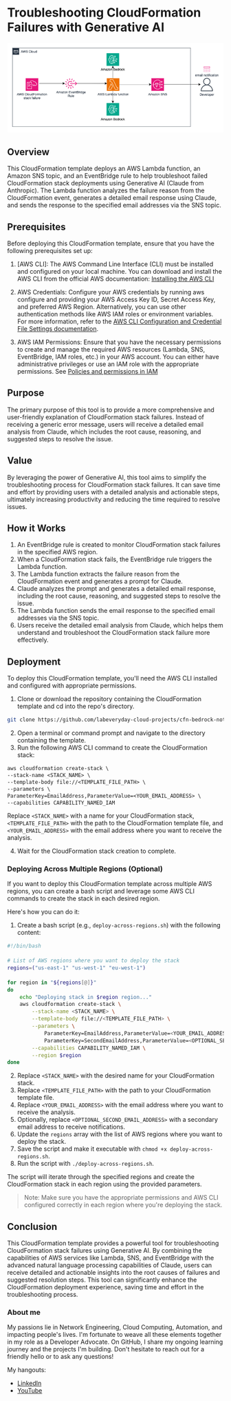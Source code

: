 # Troubleshooting CloudFormation Failures with Generative AI

![architecture](./img/cfn-notify.png)

## Overview
This CloudFormation template deploys an AWS Lambda function, an Amazon SNS topic, and an EventBridge rule to help troubleshoot failed CloudFormation stack deployments using Generative AI (Claude from Anthropic). The Lambda function analyzes the failure reason from the CloudFormation event, generates a detailed email response using Claude, and sends the response to the specified email addresses via the SNS topic.

## Prerequisites
Before deploying this CloudFormation template, ensure that you have the following prerequisites set up:

1. [AWS CLI]: The AWS Command Line Interface (CLI) must be installed and configured on your local machine. You can download and install the AWS CLI from the official AWS documentation: [Installing the AWS CLI](https://aws.amazon.com/cli/)

2. AWS Credentials: Configure your AWS credentials by running aws configure and providing your AWS Access Key ID, Secret Access Key, and preferred AWS Region. Alternatively, you can use other authentication methods like AWS IAM roles or environment variables. For more information, refer to the [AWS CLI Configuration and Credential File Settings documentation](https://docs.aws.amazon.com/cli/latest/userguide/cli-configure-files.html).

3. AWS IAM Permissions: Ensure that you have the necessary permissions to create and manage the required AWS resources (Lambda, SNS, EventBridge, IAM roles, etc.) in your AWS account. You can either have administrative privileges or use an IAM role with the appropriate permissions. See [Policies and permissions in IAM](https://docs.aws.amazon.com/IAM/latest/UserGuide/access_policies.html)

## Purpose
The primary purpose of this tool is to provide a more comprehensive and user-friendly explanation of CloudFormation stack failures. Instead of receiving a generic error message, users will receive a detailed email analysis from Claude, which includes the root cause, reasoning, and suggested steps to resolve the issue.

## Value
By leveraging the power of Generative AI, this tool aims to simplify the troubleshooting process for CloudFormation stack failures. It can save time and effort by providing users with a detailed analysis and actionable steps, ultimately increasing productivity and reducing the time required to resolve issues.

## How it Works
1. An EventBridge rule is created to monitor CloudFormation stack failures in the specified AWS region.
2. When a CloudFormation stack fails, the EventBridge rule triggers the Lambda function.
3. The Lambda function extracts the failure reason from the CloudFormation event and generates a prompt for Claude.
4. Claude analyzes the prompt and generates a detailed email response, including the root cause, reasoning, and suggested steps to resolve the issue.
5. The Lambda function sends the email response to the specified email addresses via the SNS topic.
6. Users receive the detailed email analysis from Claude, which helps them understand and troubleshoot the CloudFormation stack failure more effectively.

## Deployment
To deploy this CloudFormation template, you'll need the AWS CLI installed and configured with appropriate permissions.

1. Clone or download the repository containing the CloudFormation template and cd into the repo's directory.

```bash
git clone https://github.com/labeveryday-cloud-projects/cfn-bedrock-notify.git && cd cfn-bedrock-notify
```

2. Open a terminal or command prompt and navigate to the directory containing the template.
3. Run the following AWS CLI command to create the CloudFormation stack:

```
aws cloudformation create-stack \
--stack-name <STACK_NAME> \
--template-body file://<TEMPLATE_FILE_PATH> \
--parameters \
ParameterKey=EmailAddress,ParameterValue=<YOUR_EMAIL_ADDRESS> \
--capabilities CAPABILITY_NAMED_IAM
```

Replace `<STACK_NAME>` with a name for your CloudFormation stack, `<TEMPLATE_FILE_PATH>` with the path to the CloudFormation template file, and `<YOUR_EMAIL_ADDRESS>` with the email address where you want to receive the analysis.

4. Wait for the CloudFormation stack creation to complete.


### Deploying Across Multiple Regions (Optional)

If you want to deploy this CloudFormation template across multiple AWS regions, you can create a bash script and leverage some AWS CLI commands to create the stack in each desired region. 

Here's how you can do it:

1. Create a bash script (e.g., `deploy-across-regions.sh`) with the following content:

```bash
#!/bin/bash

# List of AWS regions where you want to deploy the stack
regions=("us-east-1" "us-west-1" "eu-west-1")

for region in "${regions[@]}"
do
    echo "Deploying stack in $region region..."
    aws cloudformation create-stack \
        --stack-name <STACK_NAME> \
        --template-body file://<TEMPLATE_FILE_PATH> \
        --parameters \
            ParameterKey=EmailAddress,ParameterValue=<YOUR_EMAIL_ADDRESS> \
            ParameterKey=SecondEmailAddress,ParameterValue=<OPTIONAL_SECOND_EMAIL_ADDRESS> \
        --capabilities CAPABILITY_NAMED_IAM \
        --region $region
done
```

2. Replace `<STACK_NAME>` with the desired name for your CloudFormation stack.
3. Replace `<TEMPLATE_FILE_PATH>` with the path to your CloudFormation template file.
4. Replace `<YOUR_EMAIL_ADDRESS>` with the email address where you want to receive the analysis.
5. Optionally, replace `<OPTIONAL_SECOND_EMAIL_ADDRESS>` with a secondary email address to receive notifications.
6. Update the `regions` array with the list of AWS regions where you want to deploy the stack.
7. Save the script and make it executable with `chmod +x deploy-across-regions.sh`.
8. Run the script with `./deploy-across-regions.sh`.

The script will iterate through the specified regions and create the CloudFormation stack in each region using the provided parameters.

>Note: Make sure you have the appropriate permissions and AWS CLI configured correctly in each region where you're deploying the stack.

## Conclusion
This CloudFormation template provides a powerful tool for troubleshooting CloudFormation stack failures using Generative AI. By combining the capabilities of AWS services like Lambda, SNS, and EventBridge with the advanced natural language processing capabilities of Claude, users can receive detailed and actionable insights into the root causes of failures and suggested resolution steps. This tool can significantly enhance the CloudFormation deployment experience, saving time and effort in the troubleshooting process.

### About me

My passions lie in Network Engineering, Cloud Computing, Automation, and impacting people's lives. I'm fortunate to weave all these elements together in my role as a Developer Advocate. On GitHub, I share my ongoing learning journey and the projects I'm building. Don't hesitate to reach out for a friendly hello or to ask any questions!

My hangouts:
- [LinkedIn](https://www.linkedin.com/in/duanlightfoot/)
- [YouTube](https://www.youtube.com/@LabEveryday)

